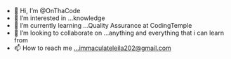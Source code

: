 - 👋 Hi, I’m @OnThaCode
- 👀 I’m interested in ...knowledge
- 🌱 I’m currently learning ...Quality Assurance at CodingTemple
- 💞️ I’m looking to collaborate on ...anything and everything that i can learn from
- 📫 How to reach me ...immaculateleila202@gmail.com

<!---
OnThaCode/OnThaCode is a ✨ special ✨ repository because its `README.md` (this file) appears on your GitHub profile.
You can click the Preview link to take a look at your changes.
--->
